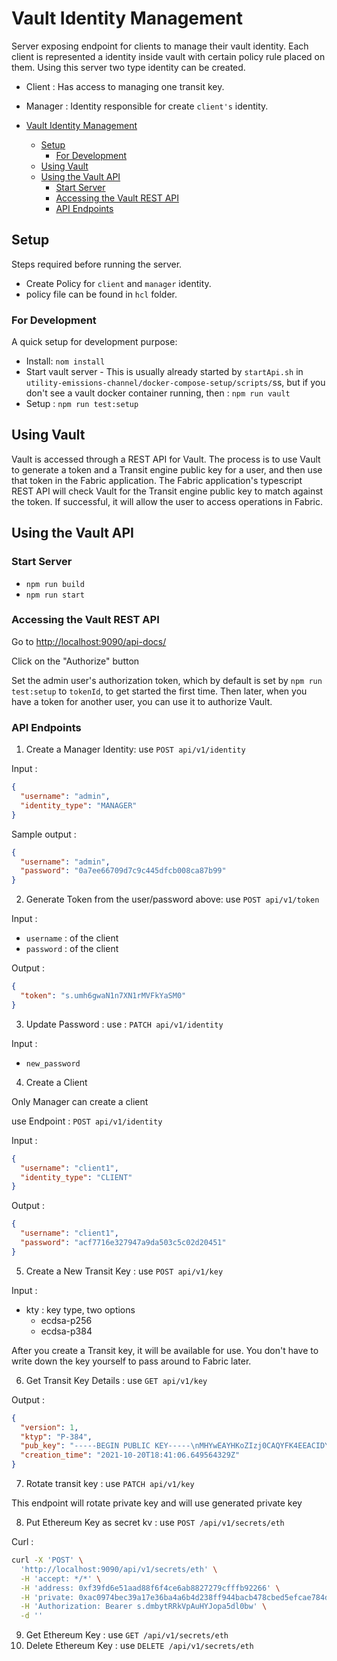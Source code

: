 # Vault Identity Management

Server exposing endpoint for clients to manage their vault identity. Each client is represented a identity inside vault with certain policy rule placed on them. Using this server two type identity can be created.

- Client : Has access to managing one transit key.
- Manager : Identity responsible for create `client's` identity.

- [Vault Identity Management](#vault-identity-management)
  - [Setup](#setup)
    - [For Development](#for-development)
  - [Using Vault](#using-vault)
  - [Using the Vault API](#using-the-vault-api)
    - [Start Server](#start-server)
    - [Accessing the Vault REST API](#accessing-the-vault-rest-api)
    - [API Endpoints](#api-endpoints)

## Setup


Steps required before running the server.

- Create Policy for `client` and `manager` identity.
- policy file can be found in `hcl` folder.

### For Development

A quick setup for development purpose:

- Install: `nom install`
- Start vault server - This is usually already started by `startApi.sh` in `utility-emissions-channel/docker-compose-setup/scripts/`ss, but if you don't see a vault docker container running, then : `npm run vault`   
- Setup : `npm run test:setup`

## Using Vault

Vault is accessed through a REST API for Vault.  The process is to use Vault to generate a token and a Transit engine public key for a user, and then use that token in the Fabric application.  The Fabric application's typescript REST API will check Vault for the Transit engine public key to match against the token.  If successful, it will allow the user to access operations in Fabric.

## Using the Vault API 

### Start Server

- `npm run build`
- `npm run start`

### Accessing the Vault REST API

Go to <http://localhost:9090/api-docs/>

Click on the "Authorize" button

Set the admin user's authorization token, which by default is set by `npm run test:setup` to `tokenId`, to get started the first time.  Then later, when you have a token for another user, you can use it to authorize Vault.

### API Endpoints

1. Create a Manager Identity: use `POST api/v1/identity`

Input :

```json
{
  "username": "admin",
  "identity_type": "MANAGER"
}
```

Sample output :

```json
{
  "username": "admin",
  "password": "0a7ee66709d7c9c445dfcb008ca87b99"
}
```

2. Generate Token from the user/password above: use `POST api/v1/token`

Input :

- `username` : of the client
- `password` : of the client

Output :

```json
{
  "token": "s.umh6gwaN1n7XN1rMVFkYaSM0" 
}
```

3. Update Password : use : `PATCH api/v1/identity`

Input :

- `new_password` 
  
4. Create a Client

Only Manager can create a client

use Endpoint : `POST api/v1/identity`


Input :

```json
{
  "username": "client1",
  "identity_type": "CLIENT"
}
```

Output :

```json
{
  "username": "client1",
  "password": "acf7716e327947a9da503c5c02d20451"
}
```

5. Create a New Transit Key : use `POST api/v1/key`

Input :

- kty : key type, two options
  - ecdsa-p256
  - ecdsa-p384

After you create a Transit key, it will be available for use.  You don't have to write down the key yourself to pass around to Fabric later.

6. Get Transit Key Details : use `GET api/v1/key`

Output :

```json
{
  "version": 1,
  "ktyp": "P-384",
  "pub_key": "-----BEGIN PUBLIC KEY-----\nMHYwEAYHKoZIzj0CAQYFK4EEACIDYgAEZIkOzWxOWaJk8eTxlabiFXhv63TJPDcu\nxw2yz4LhoRM78yt8OLC/DzmchdFGNCAlvxD+Wa28syo0bE7/bsd73bqYNtu6GIwV\n7A9Y7HOReFtpLm+yIUCZhz0QzgkvtxEy\n-----END PUBLIC KEY-----\n",
  "creation_time": "2021-10-20T18:41:06.649564329Z"
}
```

7. Rotate transit key : use `PATCH api/v1/key`

This endpoint will rotate private key and will use generated private key

8. Put Ethereum Key as secret kv : use `POST /api/v1/secrets/eth`

Curl :

```bash
curl -X 'POST' \
  'http://localhost:9090/api/v1/secrets/eth' \
  -H 'accept: */*' \
  -H 'address: 0xf39fd6e51aad88f6f4ce6ab8827279cfffb92266' \
  -H 'private: 0xac0974bec39a17e36ba4a6b4d238ff944bacb478cbed5efcae784d7bf4f2ff80' \
  -H 'Authorization: Bearer s.dmbytRRkVpAuHYJopa5dl0bw' \
  -d ''
```

9. Get Ethereum Key : use `GET /api/v1/secrets/eth`
10. Delete Ethereum Key : use `DELETE /api/v1/secrets/eth`